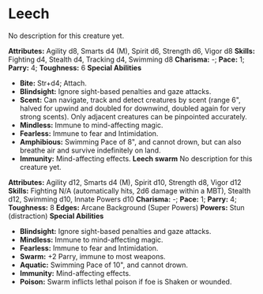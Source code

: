 # Leech

No description for this creature yet.

**Attributes:** Agility d8, Smarts d4 (M), Spirit d6, Strength d6, Vigor
d8
**Skills:** Fighting d4, Stealth d4, Tracking d4, Swimming d8
**Charisma:** -; **Pace:** 1; **Parry:** 4; **Toughness:** 6
**Special Abilities**

- **Bite:** Str+d4; Attach.
- **Blindsight:** Ignore sight-based penalties and gaze attacks.
- **Scent:** Can navigate, track and detect creatures by scent (range
6", halved for upwind and doubled for downwind, doubled again for very
strong scents). Only adjacent creatures can be pinpointed accurately.
- **Mindless:** Immune to mind-affecting magic.
- **Fearless:** Immune to fear and Intimidation.
- **Amphibious:** Swimming Pace of 8", and cannot drown, but can also
breathe air and survive indefinitely on land.
- **Immunity:** Mind-affecting effects.
**Leech swarm**
No description for this creature yet.

**Attributes:** Agility d12, Smarts d4 (M), Spirit d10, Strength d8,
Vigor d12
**Skills:** Fighting N/A (automatically hits, 2d6 damage within a MBT),
Stealth d12, Swimming d10, Innate Powers d10
**Charisma:** -; **Pace:** 1; **Parry:** 4; **Toughness:** 8
**Edges:** Arcane Background (Super Powers)
**Powers:** Stun (distraction)
**Special Abilities**

- **Blindsight:** Ignore sight-based penalties and gaze attacks.
- **Mindless:** Immune to mind-affecting magic.
- **Fearless:** Immune to fear and Intimidation.
- **Swarm:** +2 Parry, immune to most weapons.
- **Aquatic:** Swimming Pace of 10", and cannot drown.
- **Immunity:** Mind-affecting effects.
- **Poison:** Swarm inflicts lethal poison if foe is Shaken or wounded.
